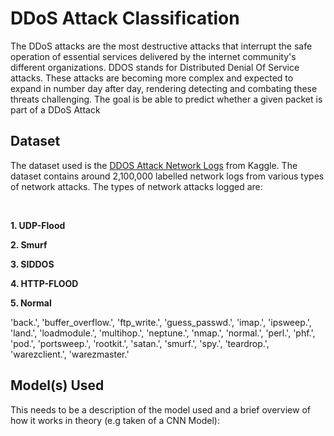 # DDoS Attack Classification
The DDoS attacks are the most destructive attacks that interrupt the safe operation of essential services delivered by the internet community's different organizations. DDOS stands for Distributed Denial Of Service attacks. These attacks are becoming more complex and expected to expand in number day after day, rendering detecting and combating these threats challenging. The goal is be able to predict whether a given packet is part of a DDoS Attack

## Dataset

The dataset used is the [DDOS Attack Network Logs](https://www.kaggle.com/jacobvs/ddos-attack-network-logs) from Kaggle. The dataset contains around 2,100,000 labelled network logs from various types of network attacks. The types of network attacks logged are:


<br>

**1. UDP-Flood** 
<br>

**2. Smurf** 
<br>

**3.  SIDDOS** 
<br>

**4. HTTP-FLOOD** 
<br>

**5. Normal** 
<br>

'back.', 'buffer_overflow.', 'ftp_write.', 'guess_passwd.', 'imap.',
       'ipsweep.', 'land.', 'loadmodule.', 'multihop.', 'neptune.', 'nmap.',
       'normal.', 'perl.', 'phf.', 'pod.', 'portsweep.', 'rootkit.', 'satan.',
       'smurf.', 'spy.', 'teardrop.', 'warezclient.', 'warezmaster.'

## Model(s) Used

This needs to be a description of the model used and a brief overview of how it works in theory (e.g taken of a CNN Model): 


<!-- ## Future Work
Good ideas or strategies that you were not able to implement which you think can help  improve performance. -->
